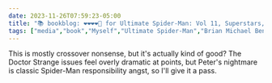```yaml
---
date: 2023-11-26T07:59:23-05:00
title: "📚 bookblog: ❤️❤️❤️❤️🖤 for Ultimate Spider-Man: Vol 11, Superstars, by Brian Michael Bendis and Mark Bagley"
tags: ["media","book","Myself","Ultimate Spider-Man","Brian Michael Bendis and Mark Bagley","Spider-Man","Doctor Strange"]
---
```


This is mostly crossover nonsense, but it's actually kind of good? The Doctor Strange issues feel overly dramatic at points, but Peter's nightmare is classic Spider-Man responsibility angst, so I'll give it a pass.